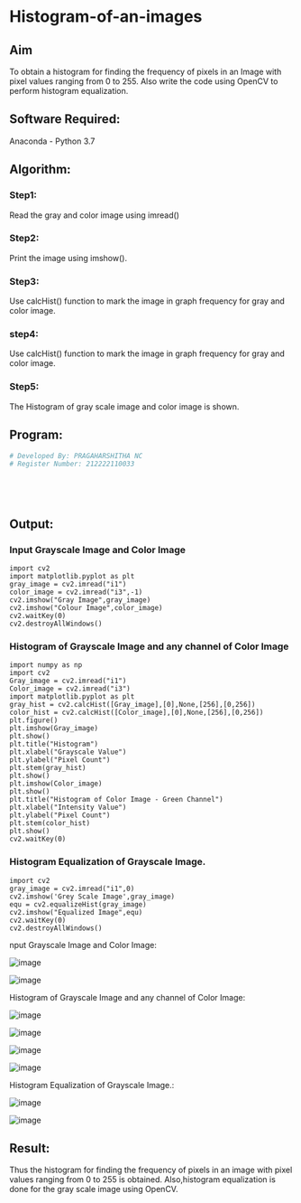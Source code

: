 # Histogram-of-an-images
## Aim
To obtain a histogram for finding the frequency of pixels in an Image with pixel values ranging from 0 to 255. Also write the code using OpenCV to perform histogram equalization.

## Software Required:
Anaconda - Python 3.7

## Algorithm:
### Step1:
Read the gray and color image using imread()

### Step2:
Print the image using imshow().



### Step3:
Use calcHist() function to mark the image in graph frequency for gray and color image.

### step4:
Use calcHist() function to mark the image in graph frequency for gray and color image.

### Step5:
The Histogram of gray scale image and color image is shown.


## Program:
```python
# Developed By: PRAGAHARSHITHA NC
# Register Number: 212222110033






```
## Output:
### Input Grayscale Image and Color Image
```
import cv2
import matplotlib.pyplot as plt
gray_image = cv2.imread("i1")
color_image = cv2.imread("i3",-1)
cv2.imshow("Gray Image",gray_image)
cv2.imshow("Colour Image",color_image)
cv2.waitKey(0)
cv2.destroyAllWindows()
```

### Histogram of Grayscale Image and any channel of Color Image

```
import numpy as np
import cv2
Gray_image = cv2.imread("i1")
Color_image = cv2.imread("i3")
import matplotlib.pyplot as plt
gray_hist = cv2.calcHist([Gray_image],[0],None,[256],[0,256])
color_hist = cv2.calcHist([Color_image],[0],None,[256],[0,256])
plt.figure()
plt.imshow(Gray_image)
plt.show()
plt.title("Histogram")
plt.xlabel("Grayscale Value")
plt.ylabel("Pixel Count")
plt.stem(gray_hist)
plt.show()
plt.imshow(Color_image)
plt.show()
plt.title("Histogram of Color Image - Green Channel")
plt.xlabel("Intensity Value")
plt.ylabel("Pixel Count")
plt.stem(color_hist)
plt.show()
cv2.waitKey(0)
```

### Histogram Equalization of Grayscale Image.

```
import cv2
gray_image = cv2.imread("i1",0)
cv2.imshow('Grey Scale Image',gray_image)
equ = cv2.equalizeHist(gray_image)
cv2.imshow("Equalized Image",equ)
cv2.waitKey(0)
cv2.destroyAllWindows()
```
nput Grayscale Image and Color Image:

![image](https://github.com/pragachellapillai/Histogram-of-an-images/assets/148254952/6b460be0-e87e-4930-9953-02d678e8f49c)

![image](https://github.com/pragachellapillai/Histogram-of-an-images/assets/148254952/a83b5b7e-39a9-4468-9138-5a2bb1f3d385)

Histogram of Grayscale Image and any channel of Color Image:

![image](https://github.com/pragachellapillai/Histogram-of-an-images/assets/148254952/81f0e0e6-8d5a-46a0-8928-16d21b8cf175)

![image](https://github.com/pragachellapillai/Histogram-of-an-images/assets/148254952/651e6f1c-d25a-4c07-ad39-aae21d2c5d1b)

![image](https://github.com/pragachellapillai/Histogram-of-an-images/assets/148254952/1f3793b1-459f-4090-bad2-707f3a592bfa)

![image](https://github.com/pragachellapillai/Histogram-of-an-images/assets/148254952/804dd57e-1d15-4061-92ed-90b1124de3c4)

Histogram Equalization of Grayscale Image.:

![image](https://github.com/pragachellapillai/Histogram-of-an-images/assets/148254952/43ed4fae-bc9b-4069-8b52-102325aa9336)

![image](https://github.com/pragachellapillai/Histogram-of-an-images/assets/148254952/f98da5cd-8837-4da3-b61b-caf7d9740eba)

## Result: 
Thus the histogram for finding the frequency of pixels in an image with pixel values ranging from 0 to 255 is obtained. Also,histogram equalization is done for the gray scale image using OpenCV.

